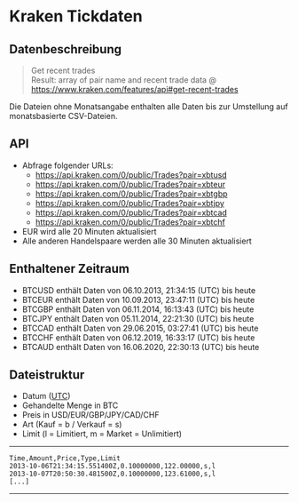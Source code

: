 # Kraken Tickdaten

## Datenbeschreibung

> Get recent trades  
> Result: array of pair name and recent trade data
>@ https://www.kraken.com/features/api#get-recent-trades

Die Dateien ohne Monatsangabe enthalten alle Daten bis zur Umstellung auf monatsbasierte CSV-Dateien.

## API

- Abfrage folgender URLs:
    - https://api.kraken.com/0/public/Trades?pair=xbtusd
    - https://api.kraken.com/0/public/Trades?pair=xbteur
    - https://api.kraken.com/0/public/Trades?pair=xbtgbp
    - https://api.kraken.com/0/public/Trades?pair=xbtjpy
    - https://api.kraken.com/0/public/Trades?pair=xbtcad
    - https://api.kraken.com/0/public/Trades?pair=xbtchf
- EUR wird alle 20 Minuten aktualisiert
- Alle anderen Handelspaare werden alle 30 Minuten aktualisiert

## Enthaltener Zeitraum

- BTCUSD enthält Daten von 06.10.2013, 21:34:15 (UTC) bis heute
- BTCEUR enthält Daten von 10.09.2013, 23:47:11 (UTC) bis heute
- BTCGBP enthält Daten von 06.11.2014, 16:13:43 (UTC) bis heute
- BTCJPY enthält Daten von 05.11.2014, 22:21:30 (UTC) bis heute
- BTCCAD enthält Daten von 29.06.2015, 03:27:41 (UTC) bis heute
- BTCCHF enthält Daten von 06.12.2019, 16:33:17 (UTC) bis heute
- BTCAUD enthält Daten von 16.06.2020, 22:30:13 (UTC) bis heute

## Dateistruktur
- Datum ([UTC](https://de.wikipedia.org/wiki/Koordinierte_Weltzeit))
- Gehandelte Menge in BTC
- Preis in USD/EUR/GBP/JPY/CAD/CHF
- Art (Kauf = b / Verkauf = s)
- Limit (l = Limitiert, m = Market = Unlimitiert)

---
    Time,Amount,Price,Type,Limit
    2013-10-06T21:34:15.551400Z,0.10000000,122.00000,s,l
    2013-10-07T20:50:30.481500Z,0.10000000,123.61000,s,l
    [...]
---
